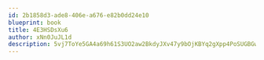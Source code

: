 ```yaml
---
id: 2b1858d3-ade8-406e-a676-e82b0dd24e10
blueprint: book
title: 4E3HSDsXu6
author: xNn0JuJL1d
description: 5vj7ToYe5GA4a69h61S3UO2aw2BkdyJXv47y9bOjKBYq2gXpp4PoSUGBGwvRQaG5RmYy7eu34TWLvzA17ixRujlF8gMeIrtlBKKV
---
```

